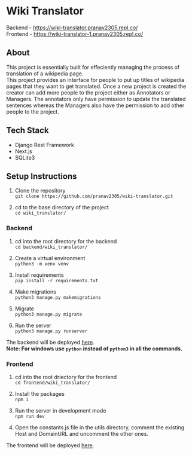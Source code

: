 #  Wiki Translator

Backend - https://wiki-translator.pranav2305.repl.co/ <br>
Frontend - https://wiki-translator-1.pranav2305.repl.co/


## About
This project is essentially built for effeciently managing the process of translation of a wikipedia page. <br>
This project provides an interface for people to put up titles of wikipedia pages that they want to get translated. Once a new project is created the creator can add more people to the project either as Annotators or Managers. The annotators only have permission to update the translated sentences whereas the Managers also have the permission to add other people to the project.

## Tech Stack
- Django Rest Framework
- Next.js
- SQLite3

## Setup Instructions

1. Clone the repository <br>
`git clone https://github.com/pranav2305/wiki-translator.git`

2. cd to the base directory of the project <br>
`cd wiki_translator/`

### Backend

1. cd into the root directory for the backend <br>
`cd backend/wiki_translator/`

2. Create a virtual environment <br>
`python3 -m venv venv`

3. Install requirements <br>
`pip install -r requirements.txt`

4. Make migrations <br>
`python3 manage.py makemigrations`

5. Migrate <br>
`python3 manage.py migrate`

6. Run the server <br>
`python3 manage.py runserver`

The backend will be deployed [here](http://127.0.0.1:8000/). <br>
**Note: For windows use `python` instead of `python3` in all the commands.**

### Frontend

1. cd into the root driectory for the frontend <br>
`cd frontend/wiki_translator/`

2. Install the packages <br>
`npm i`

3. Run the server in development mode <br>
`npm run dev`

4. Open the constants.js file in the utils directory, comment the existing Host and DomainURL and uncomment the other ones.

The frontend will be deployed [here](http://127.0.0.1:3000/).
